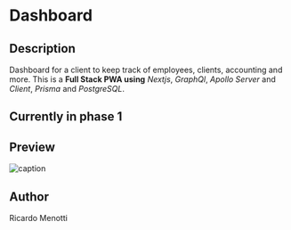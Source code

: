 
# Dashboard

## Description
Dashboard for a client to keep track of employees, clients, accounting and more. This is a **Full Stack PWA using** *Nextjs*, *GraphQl*, *Apollo Server* and *Client*, *Prisma* and *PostgreSQL*.

## Currently in phase 1

## Preview 
![caption](https://s3.us-west-2.amazonaws.com/menottin.com/features.gif)


## Author
Ricardo Menotti





